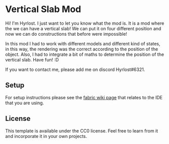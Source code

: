 # Vertical Slab Mod

Hi! I'm Hyrlost. I just want to let you know what the mod is. It is a mod where the we can have a vertical slab! We can put it on four different position and now we can do constructions that before were impossible!

In this mod I had to work with different models and different kind of states, in this way, the rendering was the correct according to the position of the object. Also, I had to integrate a bit of maths to determine the position of the vertical slab. Have fun! :D

If you want to contact me, please add me on discord Hyrlost#6321.

## Setup

For setup instructions please see the [fabric wiki page](https://fabricmc.net/wiki/tutorial:setup) that relates to the IDE that you are using.

## License

This template is available under the CC0 license. Feel free to learn from it and incorporate it in your own projects.

